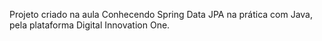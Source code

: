 Projeto criado na aula Conhecendo Spring Data JPA na prática com Java,
pela plataforma Digital Innovation One.